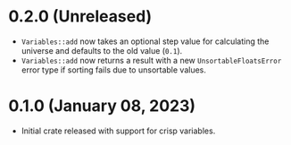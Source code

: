 # 0.2.0 (Unreleased)

- `Variables::add` now takes an optional step value for calculating the universe and defaults to the old value (`0.1`).
- `Variables::add` now returns a result with a new `UnsortableFloatsError` error type if sorting fails due to unsortable values.

# 0.1.0 (January 08, 2023)

- Initial crate released with support for crisp variables.
